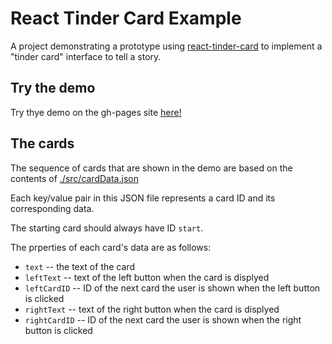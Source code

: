 # React Tinder Card Example

A project demonstrating a prototype using [react-tinder-card](https://github.com/3DJakob/react-tinder-card) to implement a "tinder card" interface to tell a story. 

## Try the demo

Try thye demo on the gh-pages site [here!](https://mstfst.github.io/react-tinder-card-example/)

## The cards

The sequence of cards that are shown in the demo are based on the contents of [./src/cardData.json](./src/cardData.json)

Each key/value pair in this JSON file represents a card ID and its corresponding data.

The starting card should always have ID `start`.

The prperties of each card's data are as follows:

* `text` -- the text of the card
* `leftText` -- text of the left button when the card is displyed
* `leftCardID` -- ID of the next card the user is shown when the left button is clicked
* `rightText` -- text of the right button when the card is displyed
* `rightCardID` -- ID of the next card the user is shown when the right button is clicked
